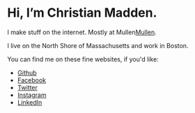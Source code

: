 
Hi, I’m Christian Madden.
============================
I make stuff on the internet. Mostly at Mullen[Mullen](http://mullen.com/).

I live on the North Shore of Massachusetts and work in Boston.

You can find me on these fine websites, if you'd like:

* [Github](https://github.com/christianmadden)
* [Facebook](https://facebook.com/christian.madden)
* [Twitter](https://twitter.com/cmadden)
* [Instagram](http://instagram.com/christianmadden)
* [LinkedIn](http://www.linkedin.com/in/christianmadden)
